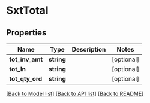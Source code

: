 # SxtTotal

## Properties
Name | Type | Description | Notes
------------ | ------------- | ------------- | -------------
**tot_inv_amt** | **string** |  | [optional] 
**tot_ln** | **string** |  | [optional] 
**tot_qty_ord** | **string** |  | [optional] 

[[Back to Model list]](../README.md#documentation-for-models) [[Back to API list]](../README.md#documentation-for-api-endpoints) [[Back to README]](../README.md)


